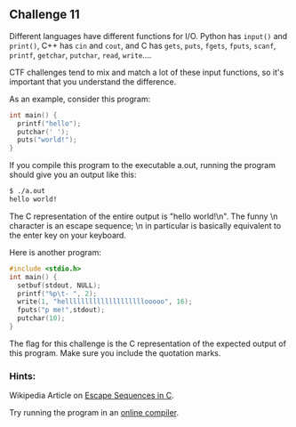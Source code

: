 ## Challenge 11

Different languages have different functions for I/O. Python has `input()` and `print()`, C++ has `cin` and `cout`, and C has `gets`, `puts`, `fgets`, `fputs`, `scanf`, `printf`, `getchar`, `putchar`, `read`, `write`....

CTF challenges tend to mix and match a lot of these input functions, so it's important that you understand the difference.

As an example, consider this program:
```c
int main() {
  printf("hello");
  putchar(' ');
  puts("world!");
}
```
If you compile this program to the executable a.out, running the program should give you an output like this:
```bash
$ ./a.out
hello world!
```
The C representation of the entire output is "hello world!\n". 
The funny \n character is an escape sequence; \n in particular is basically equivalent to the enter key on your keyboard.

Here is another program:
```c
#include <stdio.h>
int main() {
  setbuf(stdout, NULL);
  printf("%p\t- ", 2);
  write(1, "hellllllllllllllllllllooooo", 16);
  fputs("p me!",stdout);
  putchar(10);
}
```
The flag for this challenge is the C representation of the expected output of this program. Make sure you include the quotation marks.


### Hints: 

Wikipedia Article on [Escape Sequences in C](https://en.wikipedia.org/wiki/Escape_sequences_in_C).

Try running the program in an [online compiler](https://www.onlinegdb.com/online_c_compiler). 
